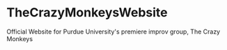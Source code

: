 # TheCrazyMonkeysWebsite
Official Website for Purdue University's premiere improv group, The Crazy Monkeys
